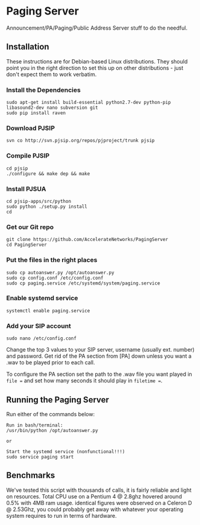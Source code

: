 # Paging Server
Announcement/PA/Paging/Public Address Server stuff to do the needful.

## Installation
These instructions are for Debian-based Linux distributions. They should point you in the right direction to set this up on other distributions - just don't expect them to work verbatim.
### Install the Dependencies
```
sudo apt-get install build-essential python2.7-dev python-pip libasound2-dev nano subversion git
sudo pip install raven
```
### Download PJSIP
```
svn co http://svn.pjsip.org/repos/pjproject/trunk pjsip
```
### Compile PJSIP
```
cd pjsip
./configure && make dep && make
```
### Install PJSUA
```
cd pjsip-apps/src/python
sudo python ./setup.py install
cd
```
### Get our Git repo
```
git clone https://github.com/AccelerateNetworks/PagingServer
cd PagingServer
```
### Put the files in the right places
```
sudo cp autoanswer.py /opt/autoanswer.py
sudo cp config.conf /etc/config.conf
sudo cp paging.service /etc/systemd/system/paging.service
```
### Enable systemd service
```
systemctl enable paging.service
```
### Add your SIP account
```
sudo nano /etc/config.conf
```
Change the top 3 values to your SIP server, username (usually ext. number) and password. Get rid of the PA section from [PA] down unless you want a .wav to be played prior to each call.

To configure the PA section set the path to the .wav file you want played in `file =` and set how many seconds it should play in `filetime =`.

## Running the Paging Server
Run either of the commands below:
```
Run in bash/terminal:
/usr/bin/python /opt/autoanswer.py

or

Start the systemd service (nonfunctional!!!)
sudo service paging start
```

## Benchmarks

We've tested this script with thousands of calls, it is fairly reliable and light on resources. Total CPU use on a Pentium 4 @ 2.8ghz hovered around 0.5% with 4MB ram usage. identical figures were observed on a Celeron D @ 2.53Ghz, you could probably get away with whatever your operating system requires to run in terms of hardware.
